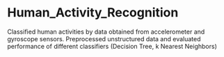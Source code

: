 # Human_Activity_Recognition
Classified human activities by data obtained from accelerometer and gyroscope sensors. Preprocessed unstructured data and evaluated performance of different classifiers (Decision Tree, k Nearest Neighbors)
